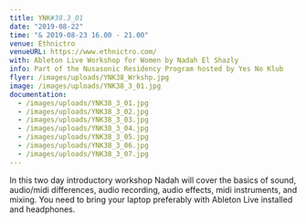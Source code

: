 ```yaml
---
title: YNK#38.3_01
date: "2019-08-22"
time: "& 2019-08-23 16.00 - 21.00"
venue: Ethnictro
venueURL: https://www.ethnictro.com/
with: Ableton Live Workshop for Women by Nadah El Shazly
info: Part of the Nusasonic Residency Program hosted by Yes No Klub
flyer: /images/uploads/YNK38_Wrkshp.jpg
image: /images/uploads/YNK38_3_01.jpg
documentation:
  - /images/uploads/YNK38_3_01.jpg
  - /images/uploads/YNK38_3_02.jpg
  - /images/uploads/YNK38_3_03.jpg
  - /images/uploads/YNK38_3_04.jpg
  - /images/uploads/YNK38_3_05.jpg
  - /images/uploads/YNK38_3_06.jpg
  - /images/uploads/YNK38_3_07.jpg
---
```


In this two day introductory workshop Nadah will cover the basics of sound, audio/midi differences, audio recording, audio effects, midi instruments, and mixing. You need to bring your laptop preferably with Ableton Live installed and headphones.
